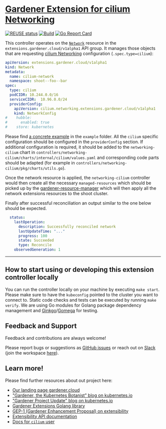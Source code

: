 # [Gardener Extension for cilium Networking](https://gardener.cloud)

[![REUSE status](https://api.reuse.software/badge/github.com/gardener/gardener-extension-networking-cilium)](https://api.reuse.software/info/github.com/gardener/gardener-extension-networking-cilium)
[![Build](https://github.com/gardener/gardener-extension-networking-cilium/actions/workflows/non-release.yaml/badge.svg)](https://github.com/gardener/gardener-extension-networking-cilium/actions/workflows/non-release.yaml)
[![Go Report Card](https://goreportcard.com/badge/github.com/gardener/gardener-extension-networking-cilium)](https://goreportcard.com/report/github.com/gardener/gardener-extension-networking-cilium)

This controller operates on the [`Network`](https://github.com/gardener/gardener/blob/master/docs/proposals/03-networking-extensibility.md#gardener-network-extension) resource in the `extensions.gardener.cloud/v1alpha1` API group. It manages those objects that are requesting [cilium Networking](https://cilium.io/) configuration (`.spec.type=cilium`):

```yaml
apiVersion: extensions.gardener.cloud/v1alpha1
kind: Network
metadata:
  name: cilium-network
  namespace: shoot--foo--bar
spec:
  type: cilium
  podCIDR: 10.244.0.0/16
  serviceCIDR:  10.96.0.0/24
  providerConfig:
    apiVersion: cilium.networking.extensions.gardener.cloud/v1alpha1
    kind: NetworkConfig
#    hubble:
#      enabled: true
#    store: kubernetes
```

Please find [a concrete example](example/20-network.yaml) in the `example` folder. All the `cilium` specific configuration
should be configured in the `providerConfig` section. If additional configuration is required, it should be added to
the `networking-cilium` chart in `controllers/networking-cilium/charts/internal/cilium/values.yaml` and corresponding code
parts should be adapted (for example in `controllers/networking-cilium/pkg/charts/utils.go`).

Once the network resource is applied, the `networking-cilium` controller would then create all the necessary `managed-resources` which should be picked
up by the [gardener-resource-manager](https://github.com/gardener/gardener-resource-manager) which will then apply all the
network extensions resources to the shoot cluster.

Finally after successful reconciliation an output similar to the one below should be expected.

```yaml
  status:
    lastOperation:
      description: Successfully reconciled network
      lastUpdateTime: "..."
      progress: 100
      state: Succeeded
      type: Reconcile
    observedGeneration: 1
```

----

## How to start using or developing this extension controller locally

You can run the controller locally on your machine by executing `make start`. Please make sure to have the `kubeconfig` pointed to the cluster you want to connect to.
Static code checks and tests can be executed by running `make verify`. We are using Go modules for Golang package dependency management and [Ginkgo](https://github.com/onsi/ginkgo)/[Gomega](https://github.com/onsi/gomega) for testing.

## Feedback and Support

Feedback and contributions are always welcome!

Please report bugs or suggestions as [GitHub issues](https://github.com/gardener/gardener-extension-networking-cilium/issues) or reach out on [Slack](https://gardener-cloud.slack.com/) (join the workspace [here](https://gardener.cloud/community/community-bio/)).

## Learn more!

Please find further resources about out project here:

* [Our landing page gardener.cloud](https://gardener.cloud/)
* ["Gardener, the Kubernetes Botanist" blog on kubernetes.io](https://kubernetes.io/blog/2018/05/17/gardener/)
* ["Gardener Project Update" blog on kubernetes.io](https://kubernetes.io/blog/2019/12/02/gardener-project-update/)
* [Gardener Extensions Golang library](https://godoc.org/github.com/gardener/gardener/extensions/pkg)
* [GEP-1 (Gardener Enhancement Proposal) on extensibility](https://github.com/gardener/gardener/blob/master/docs/proposals/01-extensibility.md)
* [Extensibility API documentation](https://github.com/gardener/gardener/tree/master/docs/extensions)
* [Docs for `cilium` user](https://docs.cilium.io/)

